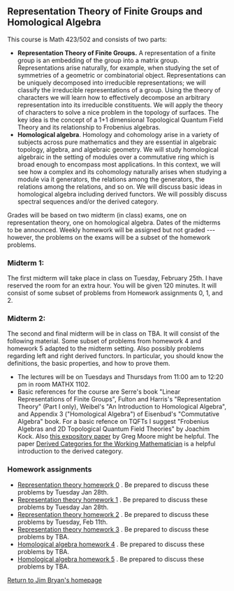 ## Representation Theory of Finite Groups and Homological Algebra

This course is Math 423/502 and consists of two parts:

  * **Representation Theory of Finite Groups.** A representation of a finite group is an embedding of the group into a matrix group. Representations arise naturally, for example, when studying the set of symmetries of a geometric or combinatorial object. Representations can be uniquely decomposed into irreducible representations; we will classify the irreducible representations of a group. Using the theory of characters we will learn how to effectively decompose an arbitrary representation into its irreducible constituents. We will apply the theory of characters to solve a nice problem in the topology of surfaces. The key idea is the concept of a 1+1 dimensional Topological Quantum Field Theory and its relationship to Frobenius algebras.
  * **Homological algebra**. Homology and cohomology arise in a variety of subjects across pure mathematics and they are essential in  algebraic topology, algebra, and algebraic geometry. We will study homological algebraic in the setting of modules over a commutative ring which is broad enough to encompass most applications. In this context, we will see how a complex and its cohomology naturally arises when studying a module via it generators, the relations among the generators, the relations among the relations, and so on. We will discuss basic ideas in homological algebra including derived functors. We will possibly discuss spectral sequences and/or the derived category.

Grades will be based on two midterm (in class) exams, one on representation theory, one on homological algebra. Dates of the midterms to be announced. Weekly homework will be assigned but not graded --- however, the problems on the exams will be a subset of the homework problems. 

### Midterm 1:
The first midterm will take place in class on Tuesday, February 25th. I have reserved the room for an extra hour. You will be given 120 minutes. It will consist of some subset of problems from Homework assignments 0, 1, and 2. 
  
### Midterm 2:
The second and final midterm will be in class on TBA. It will consist of the following material. Some subset of problems from homework 4 and homework 5 adapted to the midterm setting. Also possibly problems regarding left and right derived functors. In particular, you should know the definitions, the basic properties, and how to prove them. 

  * The lectures will be on Tuesdays and Thursdays from 11:00 am to 12:20 pm in room MATHX 1102.
  * Basic references for the course are Serre's book "Linear Representations of Finite Groups", Fulton and Harris's "Representation Theory" (Part I only), Weibel's "An Introduction to Homological Algebra", and Appendix 3 ("Homological Algebra") of Eisenbud's "Commutative Algebra" book. For a basic refence on TQFTs I suggest "Frobenius Algebras and 2D Topological Quantum Field Theories" by Joachim Kock. Also [this expository paper](http://www.physics.rutgers.edu/~gmoore/695Fall2015/TopologicalFieldTheory.pdf) by Greg Moore might be helpful. The paper [Derived Categories for the Working Mathematician](https://arxiv.org/abs/math/0001045) is a helpful introduction to the derived category. 

  
### Homework assignments

  * [Representation theory homework 0](https://jbryanvancouver.github.io/math-423-502/HW0.pdf) . Be prepared to discuss these problems by Tuesday Jan 28th. 
  * [Representation theory homework 1](https://jbryanvancouver.github.io/math-423-502/homework.pdf) . Be prepared to discuss these problems by Tuesday Jan 28th. 
  * [Representation theory homework 2](https://jbryanvancouver.github.io/math-423-502/homework2.pdf) . Be prepared to discuss these problems by Tuesday, Feb 11th. 
  * [Representation theory homework 3](https://jbryanvancouver.github.io/math-423-502/homework3.pdf) . Be prepared to discuss these problems by TBA. 
  * [Homological algebra homework 4](https://jbryanvancouver.github.io/math-423-502/HW4.pdf) . Be prepared to discuss these problems by TBA. 
  * [Homological algebra homework 5](https://jbryanvancouver.github.io/math-423-502/HW5.pdf) . Be prepared to discuss these problems by TBA.
 
  [Return to Jim Bryan's homepage](https://www.math.ubc.ca/~jbryan)
